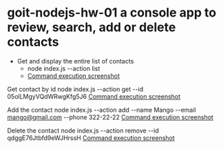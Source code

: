 # goit-nodejs-hw-01 a console app to review, search, add or delete contacts

- Get and display the entire list of contacts 
  - node index.js --action list
  - [Command execution screenshot](https://monosnap.com/file/mAW4ZapheKIR8xwQTjQdkR9bjIPFlH)

Get contact by id
node index.js --action get --id 05olLMgyVQdWRwgKfg5J6
[Command execution screenshot](https://monosnap.com/file/zRF3id7veaW8phb6o5lqw9c5pkNqF5)

Add the contact
node index.js --action add --name Mango --email mango@gmail.com --phone 322-22-22
[Command execution screenshot](https://monosnap.com/file/1R0VKxBI6BTXnNCOKmGLuZyYkVbiIH)

Delete the contact
node index.js --action remove --id qdggE76Jtbfd9eWJHrssH
[Command execution screenshot](https://monosnap.com/file/O4a7ZtYVUGe66TPOJI9HklJtLTCIX9)

